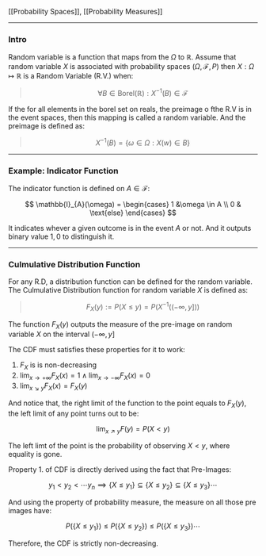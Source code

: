 [[Probability Spaces]], [[Probability Measures]]


---
### **Intro**

Random variable is a function that maps from the $\Omega$ to $\mathbb{R}$. Assume that random variable $X$ is associated with probability spaces $(\Omega, \mathcal{F}, P)$ then $X:\Omega \mapsto \mathbb{R}$ is a Random Variable (R.V.) when: 

> $$
> \forall B\in \text{Borel}(\mathbb{R}): X^{-1}(B) \in \mathcal{F}
> $$

If the for all elements in the borel set on reals, the preimage o fthe R.V is in the event spaces, then this mapping is called a random variable. And the preimage is defined as: 

> $$
> X^{-1}(B) = \{\omega \in \Omega: X(w) \in B\}
> $$

---
### **Example: Indicator Function**

The indicator function is defined on $A\in \mathcal{F}$: 

$$
\mathbb{I}_{A}(\omega) = \begin{cases}
    1 &\omega \in A
    \\
    0 & \text{else}
\end{cases}
$$

It indicates whever a given outcome is in the event $A$ or not. And it outputs binary value $1, 0$ to distinguish it. 


---
### **Culmulative Distribution Function**

For any R.D, a distribution function can be defined for the random variable. The Culmulative Distribution function for random variable $X$ is defined as: 

> $$
> F_{X}(y) := P(X \le y) = P(X^{-1}((-\infty, y]))
> $$

The function $F_X(y)$ outputs the measure of the pre-image on random variable $X$ on the interval $(-\infty, y]$

The CDF must satisfies these properties for it to work: 

1. $F_X$ is  is non-decreasing 
2. $\lim_{x\rightarrow + \infty} F_X(x) = 1 \wedge \lim_{x\rightarrow -\infty}F_X(x) = 0$
3. $\lim_{x\searrow y}F_X(x) = F_X(y)$

And notice that, the right limit of the function to the point equals to $F_X(y)$, the left limit of any point turns out to be: 

$$
\lim_{x\nearrow y}F(y) = P(X < y)
$$

The left limt of the point is the probability of observing $X < y$, where equality is gone. 

Property 1. of CDF is directly derived using the fact that Pre-Images: 

$$
y_1 < y_2< \cdots y_n \implies \{X\le y_1\}\subseteq \{X\le y_2\} \subseteq\{X\le y_3\}\cdots
$$

And using the property of probability measure, the measure on all those pre images have: 

$$
P(\{X\le y_1\})\le P(\{X\le y_2\}) \le P(\{X \le y_3\}) \cdots
$$

Therefore, the CDF is strictly non-decreasing. 